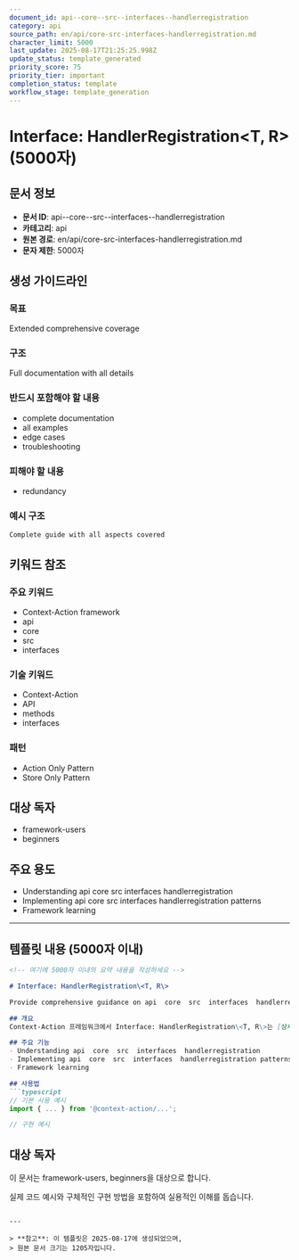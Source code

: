 ```yaml
---
document_id: api--core--src--interfaces--handlerregistration
category: api
source_path: en/api/core-src-interfaces-handlerregistration.md
character_limit: 5000
last_update: 2025-08-17T21:25:25.998Z
update_status: template_generated
priority_score: 75
priority_tier: important
completion_status: template
workflow_stage: template_generation
---
```


# Interface: HandlerRegistration\<T, R\> (5000자)

## 문서 정보
- **문서 ID**: api--core--src--interfaces--handlerregistration
- **카테고리**: api
- **원본 경로**: en/api/core-src-interfaces-handlerregistration.md
- **문자 제한**: 5000자

## 생성 가이드라인

### 목표
Extended comprehensive coverage

### 구조
Full documentation with all details

### 반드시 포함해야 할 내용
- complete documentation
- all examples
- edge cases
- troubleshooting

### 피해야 할 내용  
- redundancy

### 예시 구조
```
Complete guide with all aspects covered
```

## 키워드 참조

### 주요 키워드
- Context-Action framework
- api
- core
- src
- interfaces

### 기술 키워드
- Context-Action
- API
- methods
- interfaces

### 패턴
- Action Only Pattern
- Store Only Pattern

## 대상 독자
- framework-users
- beginners

## 주요 용도
- Understanding api  core  src  interfaces  handlerregistration
- Implementing api  core  src  interfaces  handlerregistration patterns
- Framework learning

---

## 템플릿 내용 (5000자 이내)

```markdown
<!-- 여기에 5000자 이내의 요약 내용을 작성하세요 -->

# Interface: HandlerRegistration\<T, R\>

Provide comprehensive guidance on api  core  src  interfaces  handlerregistration

## 개요
Context-Action 프레임워크에서 Interface: HandlerRegistration\<T, R\>는 [상세 설명]의 역할을 담당합니다.

## 주요 기능
- Understanding api  core  src  interfaces  handlerregistration
- Implementing api  core  src  interfaces  handlerregistration patterns
- Framework learning

## 사용법
```typescript
// 기본 사용 예시
import { ... } from '@context-action/...';

// 구현 예시
```

## 대상 독자
이 문서는 framework-users, beginners을 대상으로 합니다.

실제 코드 예시와 구체적인 구현 방법을 포함하여 실용적인 이해를 돕습니다.
```

---

> **참고**: 이 템플릿은 2025-08-17에 생성되었으며, 
> 원본 문서 크기는 1205자입니다.
